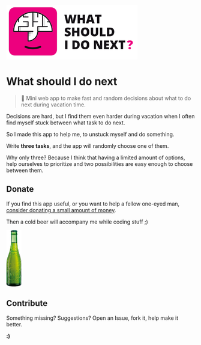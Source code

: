 ![What should I do next?](img/github-preview.png)

# What should I do next

> 🎱 Mini web app to make fast and random decisions about what to do next during vacation time.

Decisions are hard, but I find them even harder during vacation when I often find myself stuck between what task to do next.

So I made this app to help me, to unstuck myself and do something.

Write **three tasks**, and the app will randomly choose one of them.

Why only three? Because I think that having a limited amount of options, help ourselves to prioritize and two possibilities are easy enough to choose between them.

## Donate

If you find this app useful, or you want to help a fellow one-eyed man, [consider donating a small amount of money](https://paypal.me/guanaiman).

Then a  cold beer will accompany me while coding stuff ;)

<img src="img/1925.png" height="150" alt="Beer: Alhambra 1925">

## Contribute

Something missing? Suggestions? Open an Issue, fork it, help make it better.

**:)**
